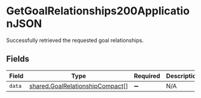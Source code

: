 # GetGoalRelationships200ApplicationJSON

Successfully retrieved the requested goal relationships.


## Fields

| Field                                                                              | Type                                                                               | Required                                                                           | Description                                                                        |
| ---------------------------------------------------------------------------------- | ---------------------------------------------------------------------------------- | ---------------------------------------------------------------------------------- | ---------------------------------------------------------------------------------- |
| `data`                                                                             | [shared.GoalRelationshipCompact](../../models/shared/goalrelationshipcompact.md)[] | :heavy_minus_sign:                                                                 | N/A                                                                                |